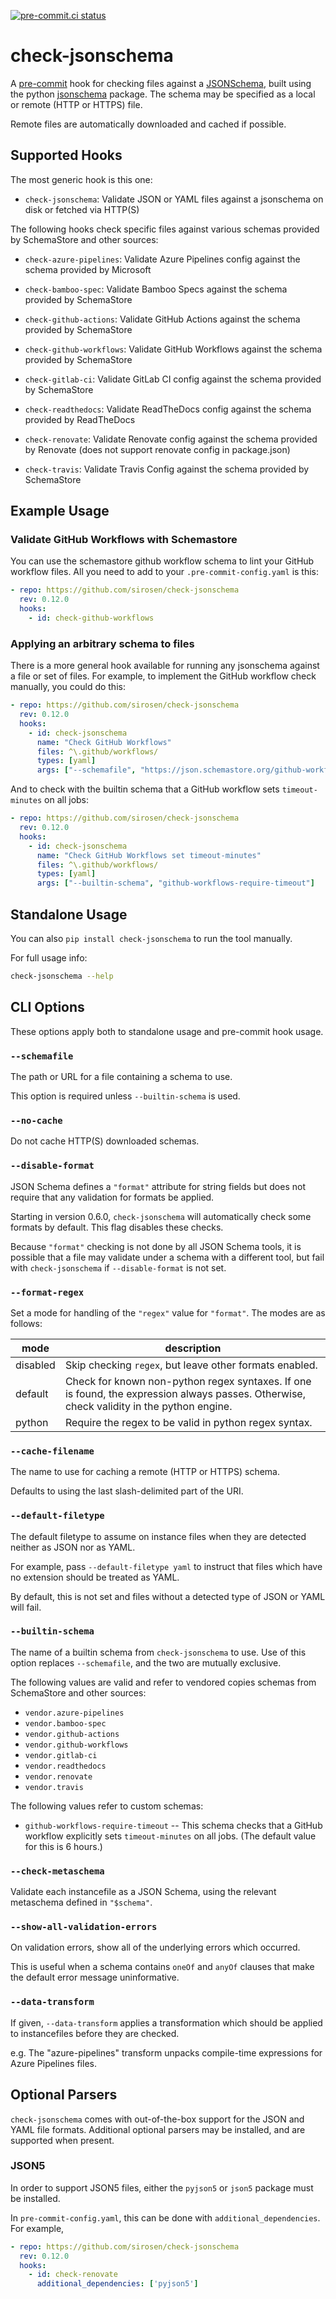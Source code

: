 [![pre-commit.ci status](https://results.pre-commit.ci/badge/github/sirosen/check-jsonschema/main.svg)](https://results.pre-commit.ci/latest/github/sirosen/check-jsonschema/main)


# check-jsonschema

A [pre-commit](https://pre-commit.com/) hook for checking files against a [JSONSchema](https://json-schema.org/), built using the python [jsonschema](https://github.com/Julian/jsonschema/) package.
The schema may be specified as a local or remote (HTTP or HTTPS) file.

Remote files are automatically downloaded and cached if possible.

## Supported Hooks

The most generic hook is this one:

- `check-jsonschema`:
    Validate JSON or YAML files against a jsonschema on disk or fetched via HTTP(S)

The following hooks check specific files against various schemas provided by
SchemaStore and other sources:

<!-- generated-hook-list-start -->

- `check-azure-pipelines`:
    Validate Azure Pipelines config against the schema provided by Microsoft

- `check-bamboo-spec`:
    Validate Bamboo Specs against the schema provided by SchemaStore

- `check-github-actions`:
    Validate GitHub Actions against the schema provided by SchemaStore

- `check-github-workflows`:
    Validate GitHub Workflows against the schema provided by SchemaStore

- `check-gitlab-ci`:
    Validate GitLab CI config against the schema provided by SchemaStore

- `check-readthedocs`:
    Validate ReadTheDocs config against the schema provided by ReadTheDocs

- `check-renovate`:
    Validate Renovate config against the schema provided by Renovate (does not support renovate config in package.json)

- `check-travis`:
    Validate Travis Config against the schema provided by SchemaStore

<!-- generated-hook-list-end -->

## Example Usage

### Validate GitHub Workflows with Schemastore

You can use the schemastore github workflow schema to lint your GitHub workflow
files. All you need to add to your `.pre-commit-config.yaml` is this:

```yaml
- repo: https://github.com/sirosen/check-jsonschema
  rev: 0.12.0
  hooks:
    - id: check-github-workflows
```

### Applying an arbitrary schema to files

There is a more general hook available for running any jsonschema against a
file or set of files. For example, to implement the GitHub workflow check
manually, you could do this:

```yaml
- repo: https://github.com/sirosen/check-jsonschema
  rev: 0.12.0
  hooks:
    - id: check-jsonschema
      name: "Check GitHub Workflows"
      files: ^\.github/workflows/
      types: [yaml]
      args: ["--schemafile", "https://json.schemastore.org/github-workflow"]
```

And to check with the builtin schema that a GitHub workflow sets
`timeout-minutes` on all jobs:

```yaml
- repo: https://github.com/sirosen/check-jsonschema
  rev: 0.12.0
  hooks:
    - id: check-jsonschema
      name: "Check GitHub Workflows set timeout-minutes"
      files: ^\.github/workflows/
      types: [yaml]
      args: ["--builtin-schema", "github-workflows-require-timeout"]
```

## Standalone Usage

You can also `pip install check-jsonschema` to run the tool manually.

For full usage info:

```bash
check-jsonschema --help
```

## CLI Options

These options apply both to standalone usage and pre-commit hook usage.

### `--schemafile`

The path or URL for a file containing a schema to use.

This option is required unless `--builtin-schema` is used.

### `--no-cache`

Do not cache HTTP(S) downloaded schemas.

### `--disable-format`

JSON Schema defines a `"format"` attribute for string fields but does not require
that any validation for formats be applied.

Starting in version 0.6.0, `check-jsonschema` will automatically check some
formats by default.
This flag disables these checks.

Because `"format"` checking is not done by all JSON Schema tools, it is
possible that a file may validate under a schema with a different tool, but
fail with `check-jsonschema` if `--disable-format` is not set.

### `--format-regex`

Set a mode for handling of the `"regex"` value for `"format"`. The modes are as
follows:

mode | description
---|---
disabled | Skip checking `regex`, but leave other formats enabled.
default | Check for known non-python regex syntaxes. If one is found, the expression always passes. Otherwise, check validity in the python engine.
python | Require the regex to be valid in python regex syntax.

### `--cache-filename`

The name to use for caching a remote (HTTP or HTTPS) schema.

Defaults to using the last slash-delimited part of the URI.

### `--default-filetype`

The default filetype to assume on instance files when they are detected neither
as JSON nor as YAML.

For example, pass `--default-filetype yaml` to instruct that files which have
no extension should be treated as YAML.

By default, this is not set and files without a detected type of JSON or YAML
will fail.

### `--builtin-schema`

The name of a builtin schema from `check-jsonschema` to use.
Use of this option replaces `--schemafile`, and the two are mutually exclusive.

The following values are valid and refer to vendored copies schemas from
SchemaStore and other sources:

<!-- vendored-schema-list-start -->
- `vendor.azure-pipelines`
- `vendor.bamboo-spec`
- `vendor.github-actions`
- `vendor.github-workflows`
- `vendor.gitlab-ci`
- `vendor.readthedocs`
- `vendor.renovate`
- `vendor.travis`
<!-- vendored-schema-list-end -->

The following values refer to custom schemas:

- `github-workflows-require-timeout` -- This schema checks that a GitHub
  workflow explicitly sets `timeout-minutes` on all jobs. (The default value
  for this is 6 hours.)

### `--check-metaschema`

Validate each instancefile as a JSON Schema, using the relevant metaschema
defined in `"$schema"`.

### `--show-all-validation-errors`

On validation errors, show all of the underlying errors which occurred.

This is useful when a schema contains `oneOf` and `anyOf` clauses that make the
default error message uninformative.

### `--data-transform`

If given, `--data-transform` applies a transformation which should be applied
to instancefiles before they are checked.

e.g. The "azure-pipelines" transform unpacks compile-time expressions for Azure
Pipelines files.

## Optional Parsers

`check-jsonschema` comes with out-of-the-box support for the JSON and YAML file
formats. Additional optional parsers may be installed, and are supported when
present.

### JSON5

In order to support JSON5 files, either the `pyjson5` or `json5` package must
be installed.

In `pre-commit-config.yaml`, this can be done with `additional_dependencies`.
For example,

```yaml
- repo: https://github.com/sirosen/check-jsonschema
  rev: 0.12.0
  hooks:
    - id: check-renovate
      additional_dependencies: ['pyjson5']
```
